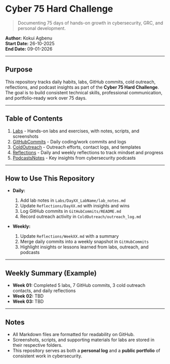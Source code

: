 # Cyber 75 Hard Challenge
> Documenting 75 days of hands-on growth in cybersecurity, GRC, and personal development.

**Author:** Kokui Agbenu  
**Start Date:** 26-10-2025  
**End Date:** 09-01-2026  

---

## Purpose
This repository tracks daily habits, labs, GitHub commits, cold outreach, reflections, and podcast insights as part of the **Cyber 75 Hard Challenge**. The goal is to build consistent technical skills, professional communication, and portfolio-ready work over 75 days.

---

## Table of Contents
1. [Labs](./Labs) - Hands-on labs and exercises, with notes, scripts, and screenshots  
2. [GitHubCommits](./GitHubCommits) - Daily coding/work commits and logs  
3. [ColdOutreach](./ColdOutreach) - Outreach efforts, contact logs, and templates  
4. [Reflections](./Reflections) - Daily and weekly reflections to track mindset and progress  
5. [PodcastsNotes](./PodcastsNotes) - Key insights from cybersecurity podcasts

---

## How to Use This Repository
- **Daily:**  
  1. Add lab notes in `Labs/DayXX_LabName/lab_notes.md`  
  2. Update `Reflections/DayXX.md` with insights and wins  
  3. Log GitHub commits in `GitHubCommits/README.md`  
  4. Record outreach activity in `ColdOutreach/outreach_log.md`

- **Weekly:**  
  1. Update `Reflections/WeekXX.md` with a summary  
  2. Merge daily commits into a weekly snapshot in `GitHubCommits`  
  3. Highlight insights or lessons learned from labs, outreach, and podcasts

---

## Weekly Summary (Example)
- **Week 01:** Completed 5 labs, 7 GitHub commits, 3 cold outreach contacts, and daily reflections  
- **Week 02:** TBD  
- **Week 03:** TBD  

---

## Notes
- All Markdown files are formatted for readability on GitHub.  
- Screenshots, scripts, and supporting materials for labs are stored in their respective folders.  
- This repository serves as both a **personal log** and a **public portfolio** of consistent work in cybersecurity.

